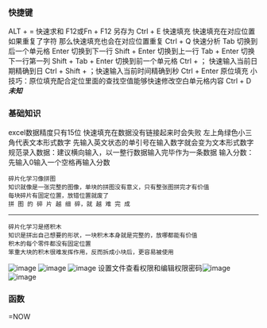 ### 快捷键
ALT + = 快速求和
F12或Fn + F12 另存为
Ctrl + E 快速填充 快速填充在对应位置如果重复了字符 那么快速填充也会在对应位置重复
Ctrl + Q 快速分析
Tab 切换到后一个单元格
Enter 切换到下一行
Shift + Enter 切换到上一行
Tab + Enter 切换下一行第一列
Shift + Tab + Enter 切换到前一个单元格
Ctrl + ； 快速输入当前日期精确到日
Ctrl + Shift + ；快速输入当前时间精确到秒
Ctrl + Enter 原位填充 小技巧：原位填充配合定位里面的查找空值能够快速修改空白单元格内容
Ctrl + D ***未知***
### 基础知识
excel数据精度只有15位
快速填充在数据没有链接起来时会失败 
左上角绿色小三角代表文本形式数字
先输入英文状态的单引号在输入数字就会变为文本形式数字
规范录入数据：建议横向输入，以一整行数据输入完毕作为一条数据
输入分数：先输入0输入一个空格再输入分数 


    碎片化学习像拼图
    知识就像是一张完整的图像，单块的拼图没有意义，只有整张图拼完才有价值
    每块碎片有固定位置，放错位置就废了
    拼 图 的 碎 片 越 细 碎，就 越 难 完 成
---
    碎片化学习是搭积木
    知识是拼出自己想要的形状，一块积木本身就是完整的，放哪都能有价值
    积木的每个零件都没有固定位置
    笨重大块的积木很难发挥作用，反而拆成小块后，更容易被使用

![image](https://github.com/ColdWinterElf/Redis/assets/77095414/aff94174-df42-4576-b11b-dd6e6a6757b0)
![image](https://github.com/ColdWinterElf/Redis/assets/77095414/0f37b71c-e48d-4cfb-8ef4-12825ecec5d7)
![image](https://github.com/ColdWinterElf/Redis/assets/77095414/805d8078-7de4-4eab-a9f9-057577f3bd03)
设置文件查看权限和编辑权限密码![image](https://github.com/ColdWinterElf/Redis/assets/77095414/d8919b88-4176-4157-a6b0-dd7edbfb2264)
![image](https://github.com/ColdWinterElf/Redis/assets/77095414/a6d23cb1-44f8-48d9-8487-8f31daa6e064)


### 函数
=NOW
